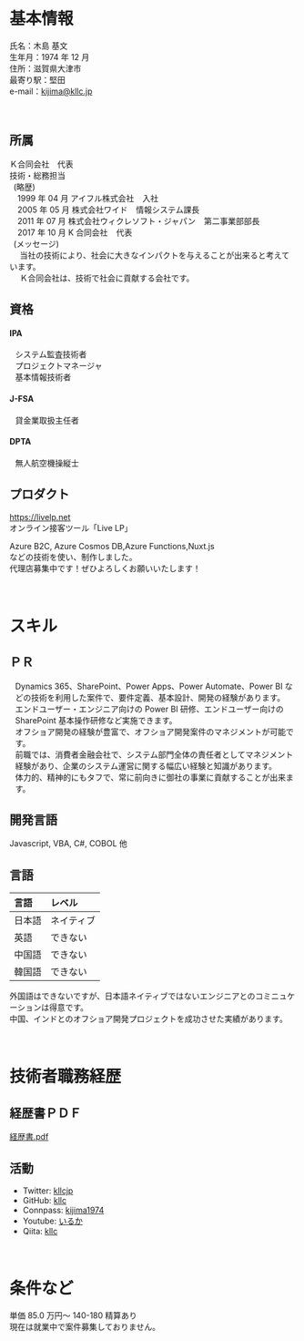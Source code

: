 # 基本情報

氏名：木島 基文  
 生年月：1974 年 12 月  
 住所：滋賀県大津市  
 最寄り駅：堅田  
 e-mail：kijima@kllc.jp

<br />

## 所属

Ｋ合同会社　代表  
技術・総務担当  
 (略歴)  
  1999 年 04 月 アイフル株式会社   入社  
  2005 年 05 月 株式会社ワイド   情報システム課長  
  2011 年 07 月 株式会社ウィクレソフト・ジャパン   第二事業部部長  
  2017 年 10 月 K 合同会社   代表  
 (メッセージ)  
   当社の技術により、社会に大きなインパクトを与えることが出来ると考えています。  
   Ｋ合同会社は、技術で社会に貢献する会社です。

## 資格

#### IPA

<div style="padding-left:10px">

システム監査技術者  
プロジェクトマネージャ  
基本情報技術者

</div>

#### J-FSA

<div style="padding-left:10px">

貸金業取扱主任者

</div>

#### DPTA

<div style="padding-left:10px">

無人航空機操縦士

</div>

## プロダクト

https://livelp.net  
オンライン接客ツール「Live LP」

Azure B2C, Azure Cosmos DB,Azure Functions,Nuxt.js  
などの技術を使い、制作しました。  
代理店募集中です！ぜひよろしくお願いいたします！

<br />

# スキル

## ＰＲ

<div style="padding-left:10px">

Dynamics 365、SharePoint、Power Apps、Power Automate、Power BI などの技術を利用した案件で、要件定義、基本設計、開発の経験があります。  
エンドユーザー・エンジニア向けの Power BI 研修、エンドユーザー向けの SharePoint 基本操作研修など実施できます。  
オフショア開発の経験が豊富で、オフショア開発案件のマネジメントが可能です。  
前職では、消費者金融会社で、システム部門全体の責任者としてマネジメント経験があり、企業のシステム運営に関する幅広い経験と知識があります。  
体力的、精神的にもタフで、常に前向きに御社の事業に貢献することが出来ます。

</div>

## 開発言語

Javascript, VBA, C#, COBOL 他

## 言語

| 言語   | レベル     |
| :----- | :--------- |
| 日本語 | ネイティブ |
| 英語   | できない   |
| 中国語 | できない   |
| 韓国語 | できない   |

外国語はできないですが、日本語ネイティブではないエンジニアとのコミニュケーションは得意です。  
中国、インドとのオフショア開発プロジェクトを成功させた実績があります。

<br />

# 技術者職務経歴

## 経歴書ＰＤＦ

[経歴書.pdf](経歴書（木島基文）.pdf)

## 活動

- Twitter: [kllcjp](https://twitter.com/kllcjp)
- GitHub: [kllc](https://github.com/kllc)
- Connpass: [kijima1974](https://connpass.com/user/kijima1974/)
- Youtube: [いるか](https://www.youtube.com/channel/UCo-lpJx0ZwGhRORLefffirA)
- Qiita: [kllc](https://qiita.com/kllc)

<br/>

# 条件など

単価 85.0 万円～ 140-180 精算あり  
現在は就業中で案件募集しておりません。
